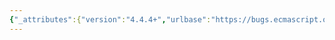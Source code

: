 ```yaml
---
{"_attributes":{"version":"4.4.4+","urlbase":"https://bugs.ecmascript.org/","maintainer":"dherman@mozilla.com"},"bug":{"bug_id":1832,"creation_ts":"2013-08-27 11:32:00 -0700","short_desc":"15.4.2.4: missing comma","delta_ts":"2013-09-27 14:47:11 -0700","product":"Draft for 6th Edition","component":"editorial issue","version":"Rev 17: August 23, 2013 Draft","rep_platform":"All","op_sys":"All","bug_status":"RESOLVED","resolution":"FIXED","priority":"Normal","bug_severity":"minor","everconfirmed":true,"reporter":{"uid":"jmdyck","name":"Michael Dyck"},"assigned_to":{"uid":"allen","name":"Allen Wirfs-Brock"},"long_desc":[{"commentid":5240,"comment_count":0,"who":{"uid":"jmdyck","name":"Michael Dyck"},"bug_when":"2013-08-27 11:32:13 -0700","thetext":"In 15.4.2.4 \"Array.from (...)\",\nstep 16.d.v says:\n    Let defineStatus be the result of\n        DefinePropertyOrThrow(A, Pk Property Descriptor {...}).\n\nAfter \"Pk\", insert a comma.\n\n(Left over from Bug 1695.)"},{"commentid":5355,"comment_count":1,"who":{"uid":"allen","name":"Allen Wirfs-Brock"},"bug_when":"2013-09-09 18:30:45 -0700","thetext":"fixed in rev19 editor's draft\n\n22.1.2.1"},{"commentid":5520,"comment_count":2,"who":{"uid":"allen","name":"Allen Wirfs-Brock"},"bug_when":"2013-09-27 14:47:11 -0700","thetext":"fixed in rev19"}]}}
---
```

